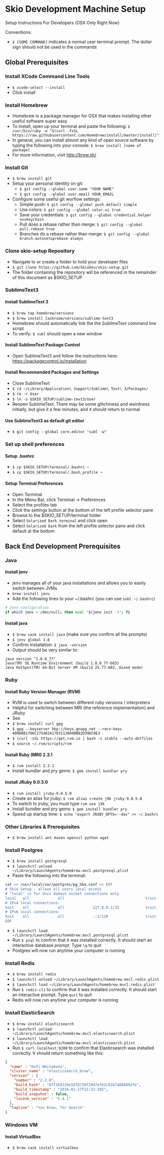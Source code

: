 # Skio Development Machine Setup

Setup Instructions For Developers (OSX Only Right Now)

Conventions:
- `$ [SOME COMMAND]` indicates a normal user terminal prompt. The dollar sign
  should not be used in the commands

## Global Prerequisites

### Install XCode Command Line Tools
- `$ xcode-select --install`
- Click install

### Install Homebrew
- Homebrew is a package manager for OSX that makes installing other useful software super easy
- To install, open up your terminal and paste the following:
  `$ /usr/bin/ruby -e "$(curl -fsSL https://raw.githubusercontent.com/Homebrew/install/master/install)"`
- In general, you can install almost any kind of open source software by typing the following into your console: 
  `$ brew install [name of package]`
- For more information, visit http://brew.sh/

### Install Git
- `$ brew install git`
- Setup your personal identity on git:
  + `$ git config --global user.name "YOUR NAME"`
  + `$ git config --global user.email YOUR_EMAIL`
- Configure some useful git worflow settings:
  + Simple push: `$ git config --global push.default simple`
  + Use colors: `$ git config --global color.ui true`
  + Save your credentials: `$ git config --global credential.helper osxkeychain`
  + Pull does a rebase rather than merge: `$ git config --global pull.rebase true`
  + Branches do a rebase rather than merge: `$ git config --global branch.autosetuprebase always`


### Clone skio-setup Repository
- Navigate to or create a folder to hold your developer files
- `$ git clone https://github.com/SkioDev/skio-setup.git`
- The folder containing the repository will be referenced in the remainder
  of this document as $SKIO_SETUP

### SublimeText3

#### Install SublimeText 3
- `$ brew tap homebrew/versions`
- `$ brew install Caskroom/versions/sublime-text3`
- Homebrew should automatically link the the SublimeText command line script
- To verify: `$ subl` should open a new window

#### Install SublimeText Package Control
- Open SublimeText3 and follow the instructions here: https://packagecontrol.io/installation

#### Install Recommended Packages and Settings
- Close SublimeText
- `$ cd ~/Library/Application\ Support/Sublime\ Text\ 3/Packages/`
- `$ rm -r User`
- `$ ln -s $SKIO_SETUP/sublime-text3/User`
- Reopen SublimeText. There may be some glitchiness and weirdness initially, but
  give it a few minutes, and it should return to normal

#### Use SublimeText3 as default git editor
- `$ git config --global core.editor "subl -w"`

### Set up shell preferences

#### Setup .bashrc
- `$ cp $SKIO_SETUP/terminal/.bashrc ~`
- `$ cp $SKIO_SETUP/terminal/.bash_profile ~`

#### Setup Terminal Preferences
- Open Terminal
- In the Menu Bar, click Terminal -> Preferences
- Select the profiles tab
- Click the settings button at the bottom of the left profile selector pane
- Browse to the $SKIO_SETUP/terminal folder
- Select `Solarized Dark.terminal` and click open
- Select `Solarized Dark` from the left profile selector pane and click default
  at the bottom

## Back End Development Prerequisites

### Java

#### Install jenv
- jenv manages all of your java installations and allows you to easily switch
  between JVMs
- `brew install jenv`
- Add the following lines to your ~/.bashrc (you can use `subl ~/.bashrc`)
```bash
# Jenv configuration
if which jenv > /dev/null; then eval "$(jenv init -)"; fi
```

#### Install java
- `$ brew cask install java` (make sure you confirm all the prompts)
- `$ jenv global 1.8`
- Confirm installation: `$ java -version`
- Output should be very similar to:
```
java version "1.8.0_77"
Java(TM) SE Runtime Environment (build 1.8.0_77-b03)
Java HotSpot(TM) 64-Bit Server VM (build 25.77-b03, mixed mode)
```

### Ruby

#### Install Ruby Version Manager (RVM)
- RVM is used to switch between different ruby versions / interpreters
- Helpful for switching between MRI (the reference implementation) and JRuby
- See 
- `$ brew install curl gpg`
- `$ gpg --keyserver hkp://keys.gnupg.net --recv-keys 409B6B1796C275462A1703113804BB82D39DC0E3`
- `$ \curl -sSL https://get.rvm.io | bash -s stable --auto-dotfiles`
- `$ source ~/.rvm/scripts/rvm`

#### Install Ruby (MRI) 2.3.1
- `$ rvm install 2.3.1`
- Install bundler and pry gems: `$ gem install bundler pry`

#### Install JRuby 9.0.5.0
- `$ rvm install jruby-9.0.5.0`
- Create an alias for jruby: `$ rvm alias create j9k jruby-9.0.5.0`
- To switch to jruby, you must type `rvm use j9k`
- Install bundler and pry gems: `$ gem install bundler pry`
- Speed up startup time: `$ echo "export JRUBY_OPTS=--dev" >> ~/.bashrc`

### Other Libraries & Prerequisites
- `$ brew install ant maven openssl python wget`

### Install Postgres
- `$ brew install postgresql`
- `$ launchctl unload ~/Library/LaunchAgents/homebrew.mxcl.postgresql.plist`
- Paste the following into the terminal:
```bash
cat >> /usr/local/var/postgres/pg_hba.conf << EOF
# Skio Setup - allows all users local access
# "local" is for Unix domain socket connections only
local   all             all                                     trust
# IPv4 local connections:
host    all             all             127.0.0.1/32            trust
# IPv6 local connections:
host    all             all             ::1/128                 trust
EOF
```
- `$ launchctl load ~/Library/LaunchAgents/homebrew.mxcl.postgresql.plist`
- Run `$ psql` to confirm that it was installed correctly. It should start an
  interactive database prompt. Type `\q` to quit
- Postgres will now run anytime your computer is running


### Install Redis
- `$ brew install redis`
- `$ launchctl unload ~/Library/LaunchAgents/homebrew.mxcl.redis.plist`
- `$ launchctl load ~/Library/LaunchAgents/homebrew.mxcl.redis.plist`
- Run `$ redis-cli` to confirm that it was installed correctly. It should start
  an interactive prompt. Type `quit` to quit
- Redis will now run anytime your computer is running

### Install ElasticSearch
- `$ brew install elasticsearch`
- `$ launchctl unload ~/Library/LaunchAgents/homebrew.mxcl.elasticsearch.plist`
- `$ launchctl load ~/Library/LaunchAgents/homebrew.mxcl.elasticsearch.plist`
- Run `$ curl localhost:9200` to confirm that Elasticsearch was installed
  correctly. It should return something like this:
```json
{
  "name" : "Kofi Whitemane",
  "cluster_name" : "elasticsearch_brew",
  "version" : {
    "number" : "2.2.0",
    "build_hash" : "8ff36d139e16f8720f2947ef62c8167a888992fe",
    "build_timestamp" : "2016-01-27T13:32:39Z",
    "build_snapshot" : false,
    "lucene_version" : "5.4.1"
  },
  "tagline" : "You Know, for Search"
}
```

### Windows VM

#### Install VirtualBox
- `$ brew cask install virtualbox`



